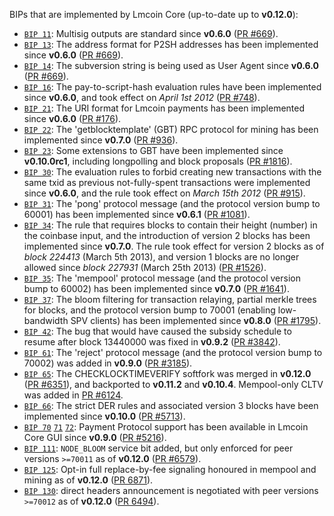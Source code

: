 BIPs that are implemented by Lmcoin Core (up-to-date up to **v0.12.0**):

* [`BIP 11`](https://github.com/lmcoin/bips/blob/master/bip-0011.mediawiki): Multisig outputs are standard since **v0.6.0** ([PR #669](https://github.com/lmcoin/lmcoin/pull/669)).
* [`BIP 13`](https://github.com/lmcoin/bips/blob/master/bip-0013.mediawiki): The address format for P2SH addresses has been implemented since **v0.6.0** ([PR #669](https://github.com/lmcoin/lmcoin/pull/669)).
* [`BIP 14`](https://github.com/lmcoin/bips/blob/master/bip-0014.mediawiki): The subversion string is being used as User Agent since **v0.6.0** ([PR #669](https://github.com/lmcoin/lmcoin/pull/669)).
* [`BIP 16`](https://github.com/lmcoin/bips/blob/master/bip-0016.mediawiki): The pay-to-script-hash evaluation rules have been implemented since **v0.6.0**, and took effect on *April 1st 2012* ([PR #748](https://github.com/lmcoin/lmcoin/pull/748)).
* [`BIP 21`](https://github.com/lmcoin/bips/blob/master/bip-0021.mediawiki): The URI format for Lmcoin payments has been implemented since **v0.6.0** ([PR #176](https://github.com/lmcoin/lmcoin/pull/176)).
* [`BIP 22`](https://github.com/lmcoin/bips/blob/master/bip-0022.mediawiki): The 'getblocktemplate' (GBT) RPC protocol for mining has been implemented since **v0.7.0** ([PR #936](https://github.com/lmcoin/lmcoin/pull/936)).
* [`BIP 23`](https://github.com/lmcoin/bips/blob/master/bip-0023.mediawiki): Some extensions to GBT have been implemented since **v0.10.0rc1**, including longpolling and block proposals ([PR #1816](https://github.com/lmcoin/lmcoin/pull/1816)).
* [`BIP 30`](https://github.com/lmcoin/bips/blob/master/bip-0030.mediawiki): The evaluation rules to forbid creating new transactions with the same txid as previous not-fully-spent transactions were implemented since **v0.6.0**, and the rule took effect on *March 15th 2012* ([PR #915](https://github.com/lmcoin/lmcoin/pull/915)).
* [`BIP 31`](https://github.com/lmcoin/bips/blob/master/bip-0031.mediawiki): The 'pong' protocol message (and the protocol version bump to 60001) has been implemented since **v0.6.1** ([PR #1081](https://github.com/lmcoin/lmcoin/pull/1081)).
* [`BIP 34`](https://github.com/lmcoin/bips/blob/master/bip-0034.mediawiki): The rule that requires blocks to contain their height (number) in the coinbase input, and the introduction of version 2 blocks has been implemented since **v0.7.0**. The rule took effect for version 2 blocks as of *block 224413* (March 5th 2013), and version 1 blocks are no longer allowed since *block 227931* (March 25th 2013) ([PR #1526](https://github.com/lmcoin/lmcoin/pull/1526)).
* [`BIP 35`](https://github.com/lmcoin/bips/blob/master/bip-0035.mediawiki): The 'mempool' protocol message (and the protocol version bump to 60002) has been implemented since **v0.7.0** ([PR #1641](https://github.com/lmcoin/lmcoin/pull/1641)).
* [`BIP 37`](https://github.com/lmcoin/bips/blob/master/bip-0037.mediawiki): The bloom filtering for transaction relaying, partial merkle trees for blocks, and the protocol version bump to 70001 (enabling low-bandwidth SPV clients) has been implemented since **v0.8.0** ([PR #1795](https://github.com/lmcoin/lmcoin/pull/1795)).
* [`BIP 42`](https://github.com/lmcoin/bips/blob/master/bip-0042.mediawiki): The bug that would have caused the subsidy schedule to resume after block 13440000 was fixed in **v0.9.2** ([PR #3842](https://github.com/lmcoin/lmcoin/pull/3842)).
* [`BIP 61`](https://github.com/lmcoin/bips/blob/master/bip-0061.mediawiki): The 'reject' protocol message (and the protocol version bump to 70002) was added in **v0.9.0** ([PR #3185](https://github.com/lmcoin/lmcoin/pull/3185)).
* [`BIP 65`](https://github.com/lmcoin/bips/blob/master/bip-0065.mediawiki): The CHECKLOCKTIMEVERIFY softfork was merged in **v0.12.0** ([PR #6351](https://github.com/lmcoin/lmcoin/pull/6351)), and backported to **v0.11.2** and **v0.10.4**. Mempool-only CLTV was added in [PR #6124](https://github.com/lmcoin/lmcoin/pull/6124).
* [`BIP 66`](https://github.com/lmcoin/bips/blob/master/bip-0066.mediawiki): The strict DER rules and associated version 3 blocks have been implemented since **v0.10.0** ([PR #5713](https://github.com/lmcoin/lmcoin/pull/5713)).
* [`BIP 70`](https://github.com/lmcoin/bips/blob/master/bip-0070.mediawiki) [`71`](https://github.com/lmcoin/bips/blob/master/bip-0071.mediawiki) [`72`](https://github.com/lmcoin/bips/blob/master/bip-0072.mediawiki): Payment Protocol support has been available in Lmcoin Core GUI since **v0.9.0** ([PR #5216](https://github.com/lmcoin/lmcoin/pull/5216)).
* [`BIP 111`](https://github.com/lmcoin/bips/blob/master/bip-0111.mediawiki): `NODE_BLOOM` service bit added, but only enforced for peer versions `>=70011` as of **v0.12.0** ([PR #6579](https://github.com/lmcoin/lmcoin/pull/6579)).
* [`BIP 125`](https://github.com/lmcoin/bips/blob/master/bip-0125.mediawiki): Opt-in full replace-by-fee signaling honoured in mempool and mining as of **v0.12.0** ([PR 6871](https://github.com/lmcoin/lmcoin/pull/6871)).
* [`BIP 130`](https://github.com/lmcoin/bips/blob/master/bip-0130.mediawiki): direct headers announcement is negotiated with peer versions `>=70012` as of **v0.12.0** ([PR 6494](https://github.com/lmcoin/lmcoin/pull/6494)).
